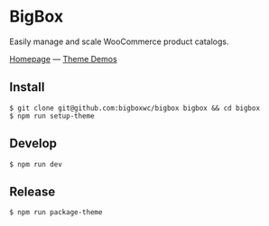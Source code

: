 # BigBox

Easily manage and scale WooCommerce product catalogs.

[Homepage](https://bigboxwc.com/) &mdash; [Theme Demos](https://bigboxwc.com/theme-demos/)

## Install

```
$ git clone git@github.com:bigboxwc/bigbox bigbox && cd bigbox
$ npm run setup-theme
```

## Develop

```
$ npm run dev
```

## Release

```
$ npm run package-theme
```
